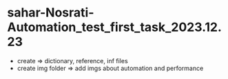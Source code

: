 # sahar-Nosrati-Automation_test_first_task_2023.12.23

- create => dictionary, reference, inf files
- create img folder => add imgs about automation and performance
